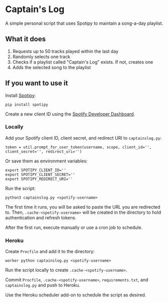 # Captain's Log

A simple personal script that uses Spotipy to maintain a song-a-day playlist.

## What it does

1. Requests up to 50 tracks played within the last day
2. Randomly selects one track  
3. Checks if a playlist called "Captain's Log" exists. If not, creates one
4. Adds the selected song to the playlist

## If you want to use it

Install [Spotipy](https://github.com/plamere/spotipy):

`pip install spotipy`

Create a new client ID using the [Spotify Developer Dashboard](https://developer.spotify.com/dashboard/).

### Locally

Add your Spotify client ID, client secret, and redirect URI to `captainslog.py`:

```
token = util.prompt_for_user_token(username, scope, client_id='', client_secret='', redirect_uri='')
```

Or save them as environment variables:

```
export SPOTIPY_CLIENT_ID=''
export SPOTIPY_CLIENT_SECRET=''
export SPOTIPY_REDIRECT_URI=''
```

Run the script:

```
python3 captainslog.py <spotify-username>
```

The first time it runs, you will be asked to paste the URL you are redirected to. Then, `.cache-<spotify-username>` will be created in the directory to hold authentication and refresh tokens.

After the first run, execute manually or use a cron job to schedule.

### Heroku

Create `Procfile` and add it to the directory:

```
worker python captainslog.py <spotify-username>
```

Run the script locally to create `.cache-<spotify-username>`.

Commit `Procfile`, `.cache-<spotify-username>`, `requirements.txt`, and `captainslog.py` and push to Heroku.

Use the Heroku scheduler add-on to schedule the script as desired.

